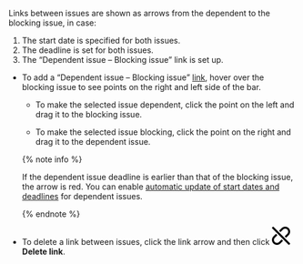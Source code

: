 Links between issues are shown as arrows from the dependent to the blocking issue, in case:

   1. The start date is specified for both issues.
   1. The deadline is set for both issues.
   1. The <q>Dependent issue – Blocking issue</q> link is set up.

* To add a <q>Dependent issue – Blocking issue</q> [link](../../tracker/user/links.md), hover over the blocking issue to see points on the right and left side of the bar.

   * To make the selected issue dependent, click the point on the left and drag it to the blocking issue.

   * To make the selected issue blocking, click the point on the right and drag it to the dependent issue.

   {% note info %}

   If the dependent issue deadline is earlier than that of the blocking issue, the arrow is red. You can enable [automatic update of start dates and deadlines](#timing) for dependent issues.

   {% endnote %}

* To delete a link between issues, click the link arrow and then click ![](../../_assets/tracker/svg/del-link.svg) **Delete link**.
